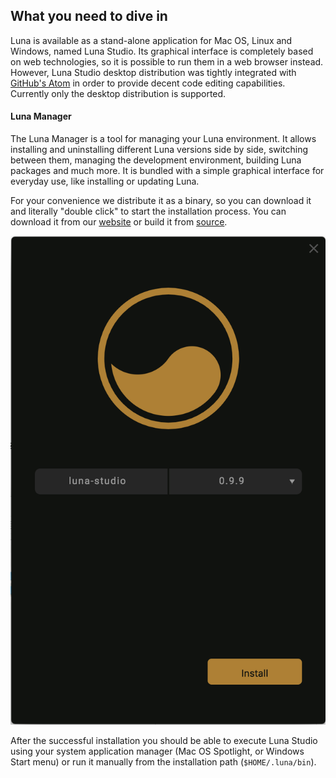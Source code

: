 ## What you need to dive in

Luna is available as a stand-alone application for Mac OS, Linux and Windows, named Luna Studio. Its graphical interface is completely based on web technologies, so it is possible to run them in a web browser instead. However, Luna Studio desktop distribution was tightly integrated with [GitHub's Atom](https://atom.io) in order to provide decent code editing capabilities. Currently only the desktop distribution is supported.

#### Luna Manager

The Luna Manager is a tool for managing your Luna environment. It allows installing and uninstalling different Luna versions side by side, switching between them, managing the development environment, building Luna packages and much more. It is bundled with a simple graphical interface for everyday use, like installing or updating Luna.

For your convenience we distribute it as a binary, so you can download it and literally "double click" to start the installation process. You can download it from our [website](http://luna-lang.org) or build it from [source](https://github.com/luna/luna-manager).

![](/assets/installer.png)

After the successful installation you should be able to execute Luna Studio using your system application manager \(Mac OS Spotlight, or Windows Start menu\) or run it manually from the installation path \(`$HOME/.luna/bin`\).

